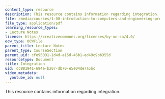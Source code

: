 ```yaml
---
content_type: resource
description: This resource contains information regarding integration.
file: /media/courses/1-00-introduction-to-computers-and-engineering-problem-solving-spring-2012/cc881941694eb207db70e5e04de7a5bc_MIT1_00S12_Lec_32.pdf
file_type: application/pdf
learning_resource_types:
- Lecture Notes
license: https://creativecommons.org/licenses/by-nc-sa/4.0/
ocw_type: OCWFile
parent_title: Lecture Notes
parent_type: CourseSection
parent_uid: cfe95031-1d4d-a15d-46b1-ed49c9bb355d
resourcetype: Document
title: Integration
uid: cc881941-694e-b207-db70-e5e04de7a5bc
video_metadata:
  youtube_id: null
---
```

This resource contains information regarding integration.